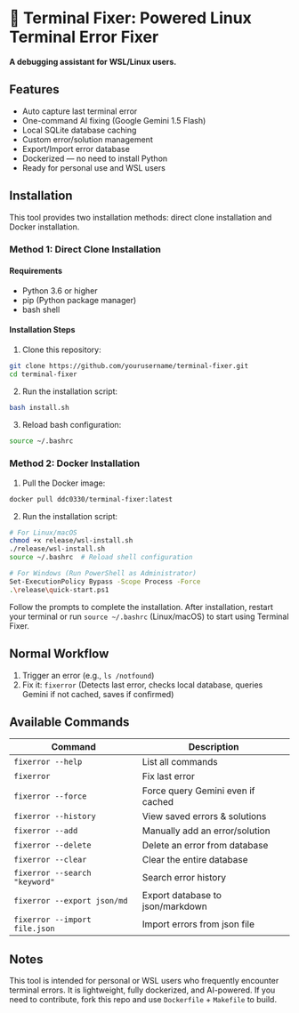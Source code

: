 # 🐧 Terminal Fixer: Powered Linux Terminal Error Fixer

**A debugging assistant for WSL/Linux users.**

## Features

*   Auto capture last terminal error
*   One-command AI fixing (Google Gemini 1.5 Flash)
*   Local SQLite database caching
*   Custom error/solution management
*   Export/Import error database
*   Dockerized — no need to install Python
*   Ready for personal use and WSL users

## Installation

This tool provides two installation methods: direct clone installation and Docker installation.

### Method 1: Direct Clone Installation 

#### Requirements

- Python 3.6 or higher
- pip (Python package manager)
- bash shell

#### Installation Steps

1. Clone this repository:
```bash
git clone https://github.com/yourusername/terminal-fixer.git
cd terminal-fixer
```

2. Run the installation script:
```bash
bash install.sh
```

3. Reload bash configuration:
```bash
source ~/.bashrc
```

### Method 2: Docker Installation

1. Pull the Docker image:
```bash
docker pull ddc0330/terminal-fixer:latest
```

2. Run the installation script:
```bash
# For Linux/macOS
chmod +x release/wsl-install.sh
./release/wsl-install.sh
source ~/.bashrc  # Reload shell configuration

# For Windows (Run PowerShell as Administrator)
Set-ExecutionPolicy Bypass -Scope Process -Force
.\release\quick-start.ps1
```

Follow the prompts to complete the installation. After installation, restart your terminal or run `source ~/.bashrc` (Linux/macOS) to start using Terminal Fixer.

## Normal Workflow

1. Trigger an error (e.g., `ls /notfound`)
2. Fix it: `fixerror` (Detects last error, checks local database, queries Gemini if not cached, saves if confirmed)

## Available Commands

| Command             | Description                                      |
|----------------------|--------------------------------------------------|
| `fixerror --help`    | List all commands                                |
| `fixerror`           | Fix last error                                   |
| `fixerror --force`   | Force query Gemini even if cached                 |
| `fixerror --history` | View saved errors & solutions                     |
| `fixerror --add`     | Manually add an error/solution                   |
| `fixerror --delete`  | Delete an error from database                     |
| `fixerror --clear`   | Clear the entire database                         |
| `fixerror --search "keyword"` | Search error history                            |
| `fixerror --export json/md` | Export database to json/markdown                 |
| `fixerror --import file.json` | Import errors from json file                   |

## Notes

This tool is intended for personal or WSL users who frequently encounter terminal errors. It is lightweight, fully dockerized, and AI-powered. If you need to contribute, fork this repo and use `Dockerfile` + `Makefile` to build.
